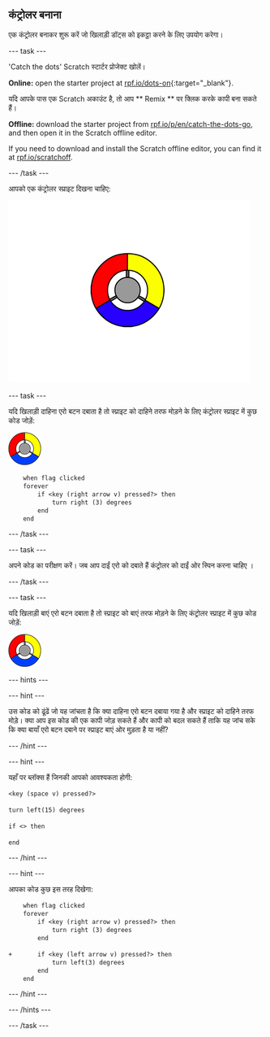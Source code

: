 ## कंट्रोलर बनाना

एक कंट्रोलर बनाकर शुरू करें जो खिलाड़ी डॉट्स को इकट्ठा करने के लिए उपयोग करेगा।

\--- task \---

'Catch the dots' Scratch स्टार्टर प्रोजेक्ट खोलें।

**Online:** open the starter project at [rpf.io/dots-on](https://rpf.io/dots-on){:target="_blank"}.

यदि आपके पास एक Scratch अकाउंट है, तो आप ** Remix ** पर क्लिक करके कापी बना सकते हैं।

**Offline:** download the starter project from [rpf.io/p/en/catch-the-dots-go](https://rpf.io/p/en/catch-the-dots-go), and then open it in the Scratch offline editor.

If you need to download and install the Scratch offline editor, you can find it at [rpf.io/scratchoff](https://rpf.io/scratchoff).

\--- /task \---

आपको एक कंट्रोलर स्प्राइट दिखना चाहिए:

![स्क्रीनशॉट](images/dots-controller.png)

\--- task \---

यदि खिलाड़ी दाहिना एरो बटन दबाता है तो स्प्राइट को दाहिने तरफ मोड़ने के लिए कंट्रोलर स्प्राइट में कुछ कोड जोड़ें:

![कंट्रोलर स्प्राइट](images/controller-sprite.png)

```blocks3
    when flag clicked
    forever
        if <key (right arrow v) pressed?> then
            turn right (3) degrees
        end
    end
```

\--- /task \---

\--- task \---

अपने कोड का परीक्षण करें। जब आप दाईं एरो को दबाते हैं कंट्रोलर को दाईं ओर स्पिन करना चाहिए ।

\--- /task \---

\--- task \---

यदि खिलाड़ी बाएं एरो बटन दबाता है तो स्प्राइट को बाएं तरफ मोड़ने के लिए कंट्रोलर स्प्राइट में कुछ कोड जोड़ें:

![कंट्रोलर स्प्राइट](images/controller-sprite.png)

\--- hints \---

\--- hint \---

उस कोड को ढूंढें जो यह जांचता है कि क्या दाहिना एरो बटन दबाया गया है और स्प्राइट को दाहिने तरफ मोड़े। क्या आप इस कोड की एक कापी जोड़ सकते हैं और कापी को बदल सकते हैं ताकि यह जांच सके कि क्या बायाँ एरो बटन दबाने पर स्प्राइट बाएं ओर मुड़ता है या नहीं?

\--- /hint \---

\--- hint \---

यहाँ पर ब्लॉक्स हैं जिनकी आपको आवश्यकता होगी:

```blocks3
<key (space v) pressed?>

turn left(15) degrees

if <> then

end
```

\--- /hint \---

\--- hint \---

आपका कोड कुछ इस तरह दिखेगा:

```blocks3
    when flag clicked
    forever
        if <key (right arrow v) pressed?> then
            turn right (3) degrees
        end

+       if <key (left arrow v) pressed?> then
            turn left(3) degrees
        end
    end
```

\--- /hint \---

\--- /hints \---

\--- /task \---